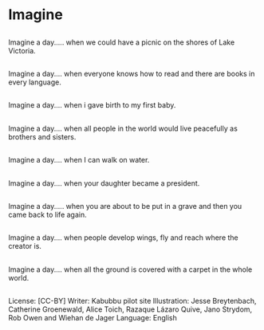 # Imagine

##
Imagine a day..... when
we could have a picnic
on the shores of Lake
Victoria.

##
Imagine a day.... when
everyone knows how to
read and there are
books in every
language.

##
Imagine a day.... when i gave birth to my first baby.

##
Imagine a day.... when all people in the world would live
peacefully as brothers and sisters.

##
Imagine a day.... when I can walk
on water.

##
Imagine a day.... when
your daughter became
a president.

##
Imagine a day..... when you are about to be put in a grave
and then you came back to life again.

##
Imagine a day.... when people
develop wings, fly and reach where
the creator is.

##
Imagine a day.... when all the ground is covered with a
carpet in the whole world.

##
License: [CC-BY]
Writer: Kabubbu pilot site
Illustration: Jesse Breytenbach, Catherine Groenewald, Alice Toich, Razaque Lázaro Quive, Jano Strydom, Rob Owen and Wiehan de Jager
Language: English

